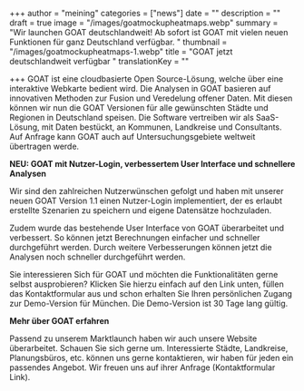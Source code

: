 +++
author = "meining"
categories = ["news"]
date = ""
description = ""
draft = true
image = "/images/goatmockupheatmaps.webp"
summary = "Wir launchen GOAT deutschlandweit! Ab sofort ist GOAT mit vielen neuen Funktionen für ganz Deutschland verfügbar.  "
thumbnail = "/images/goatmockupheatmaps-1.webp"
title = "GOAT jetzt deutschlandweit verfügbar "
translationKey = ""

+++
GOAT ist eine cloudbasierte Open Source-Lösung, welche über eine interaktive Webkarte bedient wird. Die Analysen in GOAT basieren auf innovativen Methoden zur Fusion und Veredelung offener Daten. Mit diesen können wir nun die GOAT Versionen für alle gewünschten Städte und Regionen in Deutschland speisen. Die Software vertreiben wir als SaaS-Lösung, mit Daten bestückt, an Kommunen, Landkreise und Consultants. Auf Anfrage kann GOAT auch auf Untersuchungsgebiete weltweit übertragen werde.

**NEU: GOAT mit Nutzer-Login, verbessertem User Interface und schnellere Analysen**

Wir sind den zahlreichen Nutzerwünschen gefolgt und haben mit unserer neuen GOAT Version 1.1 einen Nutzer-Login implementiert, der es erlaubt erstellte Szenarien zu speichern und eigene Datensätze hochzuladen.

Zudem wurde das bestehende User Interface von GOAT überarbeitet und verbessert. So können jetzt Berechnungen einfacher und schneller durchgeführt werden. Durch weitere Verbesserungen können jetzt die Analysen noch schneller durchgeführt werden.

Sie interessieren Sich für GOAT und möchten die Funktionalitäten gerne selbst ausprobieren? Klicken Sie hierzu einfach auf den Link unten, füllen das Kontaktformular aus und schon erhalten Sie Ihren persönlichen Zugang zur Demo-Version für München. Die Demo-Version ist 30 Tage lang gültig.

  
**Mehr über GOAT erfahren**

Passend zu unserem Marktlaunch haben wir auch unsere Website überarbeitet. Schauen Sie sich gerne um. Interessierte Städte, Landkreise, Planungsbüros, etc. können uns gerne kontaktieren, wir haben für jeden ein passendes Angebot. Wir freuen uns auf ihrer Anfrage (Kontaktformular Link).